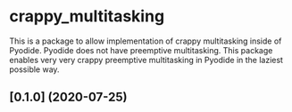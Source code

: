# crappy_multitasking
This is a package to allow implementation of crappy multitasking inside of Pyodide. 
Pyodide does not have preemptive multitasking. This package enables very very crappy 
preemptive multitasking in Pyodide in the laziest possible way.



## [0.1.0] (2020-07-25)